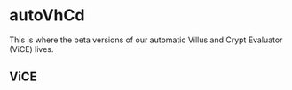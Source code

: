# autoVhCd
This is where the beta versions of our automatic Villus and Crypt Evaluator (ViCE) lives.

## ViCE
